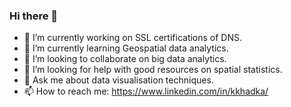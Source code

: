 ### Hi there 👋

- 🔭 I’m currently working on SSL certifications of DNS.
- 🌱 I’m currently learning Geospatial data analytics.
- 👯 I’m looking to collaborate on big data analytics.
- 🤔 I’m looking for help with good resources on spatial statistics.
- 💬 Ask me about data visualisation techniques.
- 📫 How to reach me: https://www.linkedin.com/in/kkhadka/

<!--
**khadkakrishna/khadkakrishna** is a ✨ _special_ ✨ repository because its `README.md` (this file) appears on your GitHub profile.

Here are some ideas to get you started:

-->
